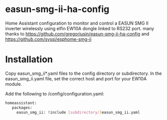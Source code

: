 # easun-smg-ii-ha-config

Home Assistant configuration to monitor and control a EASUN SMG II inverter wirelessly using elfin EW10A dongle linked to RS232 port.
many thanks to https://github.com/gregoriusin/easun-smg-ii-ha-config and https://github.com/syssi/esphome-smg-ii

# Installation

Copy easun_smg_ii*.yaml files to the config directory or subdirectory.
In the easun_smg_ii.yaml file, set the correct host and port for your EW10A module.

Add the following to /config/configuration.yaml:
```bash
homeassistant:
   packages:
     easun_smg_ii: !include [subdirectory/]easun_smg_ii.yaml
````
